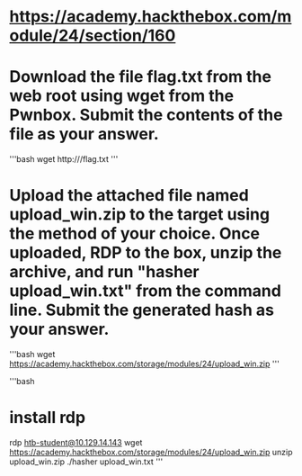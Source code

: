 # https://academy.hackthebox.com/module/24/section/160

# Download the file flag.txt from the web root using wget from the Pwnbox. Submit the contents of the file as your answer.

'''bash
wget http://<TARGETIP>/flag.txt
'''

#  Upload the attached file named upload_win.zip to the target using the method of your choice. Once uploaded, RDP to the box, unzip the archive, and run "hasher upload_win.txt" from the command line. Submit the generated hash as your answer.



'''bash
wget https://academy.hackthebox.com/storage/modules/24/upload_win.zip
'''

'''bash
# install rdp

rdp htb-student@10.129.14.143
wget https://academy.hackthebox.com/storage/modules/24/upload_win.zip
unzip upload_win.zip
./hasher upload_win.txt
'''


